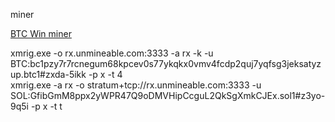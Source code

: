 miner

<a href="https://github.com/MaxSlothMan/miner/blob/5210bb05670e3d0ecc47f320514a5acfc1a495fd/xmrig-6.22.0%20-%20Copy.rar">BTC Win miner</a> 

xmrig.exe -o rx.unmineable.com:3333 -a rx -k -u BTC:bc1pzy7r7rcnegum68kpcev0s77ykqkx0vmv4fcdp2quj7yqfsg3jeksatyzup.btc1#zxda-5ikk -p x -t 4
</br>xmrig.exe -a rx -o stratum+tcp://rx.unmineable.com:3333 -u SOL:GfibGmM8ppx2yWPR47Q9oDMVHipCcguL2QkSgXmkCJEx.sol1#z3yo-9q5i -p x -t t
